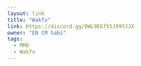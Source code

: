 ```yaml
---
layout: link
title: "Wakfu"
link: https://discord.gg/0WL9EEf55J99YJJX
owner: "EN CM Sabi"
tags: 
  - MMO
  - Wakfu
---
```

